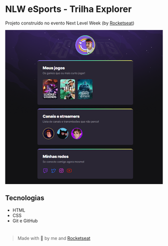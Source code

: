 # NLW eSports - Trilha Explorer

Projeto construído no evento Next Level Week (by <a href="https://www.rocketseat.com.br/" target="_blank">Rocketseat</a>)

![preview](./.github/preview.png)

## Tecnologias
- HTML
- CSS
- Git e GitHub

#
> Made with 💜 by me and <a href="https://www.rocketseat.com.br/" target="_blank">Rocketseat</a>